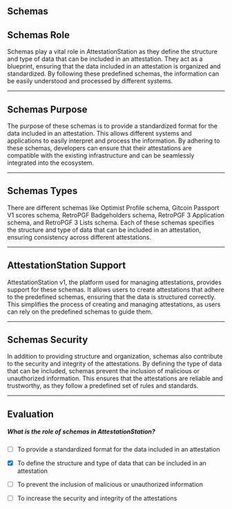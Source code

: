 ## Schemas


## Schemas Role

Schemas play a vital role in AttestationStation as they define the structure and type of data that can be included in an attestation. They act as a blueprint, ensuring that the data included in an attestation is organized and standardized. By following these predefined schemas, the information can be easily understood and processed by different systems.

    


---
## Schemas Purpose

The purpose of these schemas is to provide a standardized format for the data included in an attestation. This allows different systems and applications to easily interpret and process the information. By adhering to these schemas, developers can ensure that their attestations are compatible with the existing infrastructure and can be seamlessly integrated into the ecosystem.

    


---
## Schemas Types

There are different schemas like Optimist Profile schema, Gitcoin Passport V1 scores schema, RetroPGF Badgeholders schema, RetroPGF 3 Application schema, and RetroPGF 3 Lists schema. Each of these schemas specifies the structure and type of data that can be included in an attestation, ensuring consistency across different attestations.

    


---
## AttestationStation Support

AttestationStation v1, the platform used for managing attestations, provides support for these schemas. It allows users to create attestations that adhere to the predefined schemas, ensuring that the data is structured correctly. This simplifies the process of creating and managing attestations, as users can rely on the predefined schemas to guide them.

    


---
## Schemas Security

In addition to providing structure and organization, schemas also contribute to the security and integrity of the attestations. By defining the type of data that can be included, schemas prevent the inclusion of malicious or unauthorized information. This ensures that the attestations are reliable and trustworthy, as they follow a predefined set of rules and standards.

    


---
## Evaluation





##### What is the role of schemas in AttestationStation?  
     
- [ ]  To provide a standardized format for the data included in an attestation
- [x]  To define the structure and type of data that can be included in an attestation
- [ ]  To prevent the inclusion of malicious or unauthorized information
- [ ]  To increase the security and integrity of the attestations

    
   